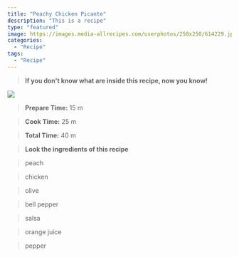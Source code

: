 ```yaml
---
title: "Peachy Chicken Picante"
description: "This is a recipe"
type: "featured"
image: https://images.media-allrecipes.com/userphotos/250x250/614229.jpg
categories: 
  - "Recipe"
tags: 
  - "Recipe"
---
```



>**If you don't know what are inside this recipe, now you know!**

![](../images/Recipes-Banner.jpg)
> **Prepare Time:** 15 m


> **Cook Time:** 25 m


> **Total Time:** 40 m

> **Look the ingredients of this recipe**

> peach

> chicken

> olive

> bell pepper

> salsa

> orange juice

> pepper

